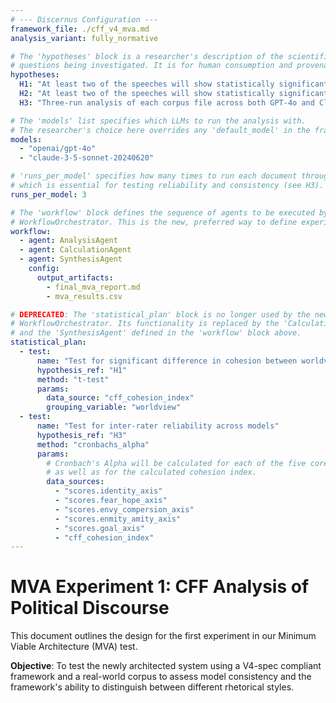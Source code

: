 ```yaml
---
# --- Discernus Configuration ---
framework_file: ./cff_v4_mva.md
analysis_variant: fully_normative

# The 'hypotheses' block is a researcher's description of the scientific
# questions being investigated. It is for human consumption and provenance.
hypotheses:
  H1: "At least two of the speeches will show statistically significant differences in CFI scores."
  H2: "At least two of the speeches will show statistically significant similarities in CFI scores even though they express opposed progressive vs conservative worldviews."
  H3: "Three-run analysis of each corpus file across both GPT-4o and Claude 3.5 Sonnet will exhibit a Cronbach's alpha greater than 0.70 for inter-rater reliability."

# The 'models' list specifies which LLMs to run the analysis with.
# The researcher's choice here overrides any 'default_model' in the framework.
models:
  - "openai/gpt-4o"
  - "claude-3-5-sonnet-20240620"

# 'runs_per_model' specifies how many times to run each document through each model,
# which is essential for testing reliability and consistency (see H3).
runs_per_model: 3

# The 'workflow' block defines the sequence of agents to be executed by the
# WorkflowOrchestrator. This is the new, preferred way to define experiments.
workflow:
  - agent: AnalysisAgent
  - agent: CalculationAgent
  - agent: SynthesisAgent
    config:
      output_artifacts:
        - final_mva_report.md
        - mva_results.csv

# DEPRECATED: The 'statistical_plan' block is no longer used by the new
# WorkflowOrchestrator. Its functionality is replaced by the 'CalculationAgent'
# and the 'SynthesisAgent' defined in the 'workflow' block above.
statistical_plan:
  - test:
      name: "Test for significant difference in cohesion between worldviews"
      hypothesis_ref: "H1"
      method: "t-test"
      params:
        data_source: "cff_cohesion_index"
        grouping_variable: "worldview"
  - test:
      name: "Test for inter-rater reliability across models"
      hypothesis_ref: "H3"
      method: "cronbachs_alpha"
      params:
        # Cronbach's Alpha will be calculated for each of the five core axis scores
        # as well as for the calculated cohesion index.
        data_sources:
          - "scores.identity_axis"
          - "scores.fear_hope_axis"
          - "scores.envy_compersion_axis"
          - "scores.enmity_amity_axis"
          - "scores.goal_axis"
          - "cff_cohesion_index"
---
```


# MVA Experiment 1: CFF Analysis of Political Discourse

This document outlines the design for the first experiment in our Minimum Viable Architecture (MVA) test. 

**Objective**: To test the newly architected system using a V4-spec compliant framework and a real-world corpus to assess model consistency and the framework's ability to distinguish between different rhetorical styles. 